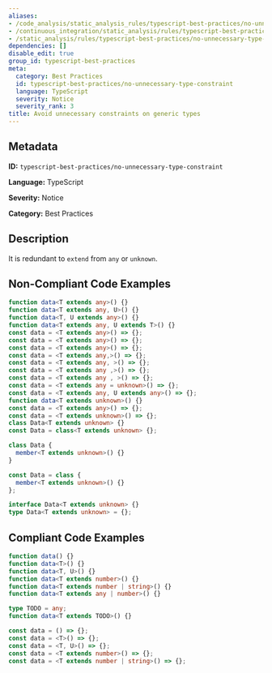 ```yaml
---
aliases:
- /code_analysis/static_analysis_rules/typescript-best-practices/no-unnecessary-type-constraint
- /continuous_integration/static_analysis/rules/typescript-best-practices/no-unnecessary-type-constraint
- /static_analysis/rules/typescript-best-practices/no-unnecessary-type-constraint
dependencies: []
disable_edit: true
group_id: typescript-best-practices
meta:
  category: Best Practices
  id: typescript-best-practices/no-unnecessary-type-constraint
  language: TypeScript
  severity: Notice
  severity_rank: 3
title: Avoid unnecessary constraints on generic types
---
```

<!--  SOURCED FROM https://github.com/DataDog/datadog-static-analyzer-rule-docs -->


## Metadata
**ID:** `typescript-best-practices/no-unnecessary-type-constraint`

**Language:** TypeScript

**Severity:** Notice

**Category:** Best Practices

## Description
It is redundant to `extend` from `any` or `unknown`.

## Non-Compliant Code Examples
```typescript
function data<T extends any>() {}
function data<T extends any, U>() {}
function data<T, U extends any>() {}
function data<T extends any, U extends T>() {}
const data = <T extends any>() => {};
const data = <T extends any>() => {};
const data = <T extends any>() => {};
const data = <T extends any,>() => {};
const data = <T extends any, >() => {};
const data = <T extends any ,>() => {};
const data = <T extends any , >() => {};
const data = <T extends any = unknown>() => {};
const data = <T extends any, U extends any>() => {};
function data<T extends unknown>() {}
const data = <T extends any>() => {};
const data = <T extends unknown>() => {};
class Data<T extends unknown> {}
const Data = class<T extends unknown> {};

class Data {
  member<T extends unknown>() {}
}

const Data = class {
  member<T extends unknown>() {}
};

interface Data<T extends unknown> {}
type Data<T extends unknown> = {};
```

## Compliant Code Examples
```typescript
function data() {}
function data<T>() {}
function data<T, U>() {}
function data<T extends number>() {}
function data<T extends number | string>() {}
function data<T extends any | number>() {}

type TODO = any;
function data<T extends TODO>() {}

const data = () => {};
const data = <T>() => {};
const data = <T, U>() => {};
const data = <T extends number>() => {};
const data = <T extends number | string>() => {};
```
